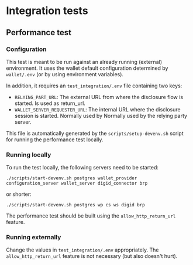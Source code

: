 # Integration tests

## Performance test

### Configuration

This test is meant to be run against an already running (external) environment. It uses the wallet default
configuration determined by `wallet/.env` (or by using environment variables).

In addition, it requires an `test_integration/.env` file containing two keys:

- `RELYING_PART_URL`: The external URL from where the disclosure flow is started. Is used as return_url.
- `WALLET_SERVER_REQUESTER_URL`: The internal URL where the disclosure session is started. Normally used by Normally
  used by the relying party server.

This file is automatically generated by the `scripts/setup-devenv.sh` script for running the performance test locally.

### Running locally

To run the test locally, the following servers need to be started:

    ./scripts/start-devenv.sh postgres wallet_provider configuration_server wallet_server digid_connector brp

or shorter:

    ./scripts/start-devenv.sh postgres wp cs ws digid brp

The performance test should be built using the `allow_http_return_url` feature.

### Running externally

Change the values in `test_integration/.env` appropriately. The `allow_http_return_url` feature is not necessary (but also
doesn't hurt).
